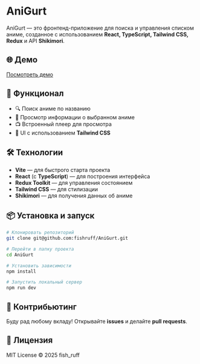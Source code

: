 # AniGurt

AniGurt — это фронтенд-приложение для поиска и управления списком аниме, созданное с использованием **React, TypeScript, Tailwind CSS, Redux** и API **Shikimori**.

## 🌐 Демо
[Посмотреть демо](https://anigurt.vercel.app/)

## 🚀 Функционал
- 🔍 Поиск аниме по названию
- 📜 Просмотр информации о выбранном аниме
- 📺 Встроенный плеер для просмотра
- 🎨 UI с использованием **Tailwind CSS**

## 🛠️ Технологии
- **Vite** — для быстрого старта проекта
- **React** (с **TypeScript**) — для построения интерфейса
- **Redux Toolkit** — для управления состоянием
- **Tailwind CSS** — для стилизации
- **Shikimori** — для получения данных об аниме

## 📦 Установка и запуск
```sh
# Клонировать репозиторий
git clone git@github.com:fishruff/AniGurt.git

# Перейти в папку проекта
cd AniGurt

# Установить зависимости
npm install

# Запустить локальный сервер
npm run dev
```



## 🤝 Контрибьютинг
Буду рад любому вкладу! Открывайте **issues** и делайте **pull requests**.

## 📜 Лицензия
MIT License © 2025 fish_ruff

